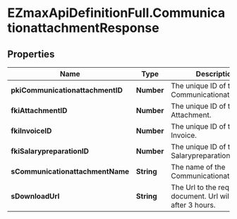 # EZmaxApiDefinitionFull.CommunicationattachmentResponse

## Properties

Name | Type | Description | Notes
------------ | ------------- | ------------- | -------------
**pkiCommunicationattachmentID** | **Number** | The unique ID of the Communicationattachment | 
**fkiAttachmentID** | **Number** | The unique ID of the Attachment. | [optional] 
**fkiInvoiceID** | **Number** | The unique ID of the Invoice. | [optional] 
**fkiSalarypreparationID** | **Number** | The unique ID of the Salarypreparation. | [optional] 
**sCommunicationattachmentName** | **String** | The name of the Communicationattachment | 
**sDownloadUrl** | **String** | The Url to the requested document.  Url will expire after 3 hours. | [optional] 



